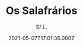 ---
id: 'ba2dd38e-675d-440a-82ab-ff5daf8877ca'
type: 'movie' # Filme, Série, Anime
title: "Os Salafrários"
synopsis: ["Clóvis é um salafrário de marca maior, que acaba de ser descoberto após dar um golpe em um grupo de japoneses e está sendo perseguido pela polícia. Lohane é uma expansiva empreendedora do ramo alimentício que viu seus sonhos desabarem quando a prefeitura rebocou seu trailer de sanduíches por falta de alvará. Agora, os irmãos postiços terão que conviver novamente, e provavelmente são a única salvação da vida um do outro. Clóvis – muito contrariado – vai ter que aprender a lidar com o afeto e a espontaneidade excessiva da irmã, e ensiná-la um truquezinho ou outro pra garantir a subsistência da dupla.",
]
originalTitle: "Os Salafrários"
date: '2021-05-07T17:01:36.000Z'
update: '2021-05-07T17:01:36.000Z'
releaseDate: '2021-04-28T03:00:00.000Z'
imdb:
  rating: '5.5' # 8.5
  id: '' # tt0470752
duration: '1h 34 Min'
trailer:
  urls: [
    'UX1ZcAwGq0o',
  ]
tags: ['1080p']
genre: ['Comédia', 'Crime'] #
quality: 'WEB-DL' # BluRay, WEB-DL, HDTV, WEB-DL4K, WEB-DLe
format: 'MP4' # MKV, MP4, TS
audio: 'Português' # Dublado, Legendado, Dual Audio, Dub & Leg
subtitle: 'S/ L.' # Português, inglês,
size: '3.7 GB' # 4.8 GB
audioQuality: 10
videoQuality: 10
directors: []
#  - name: 'Lana Wachowski'
#    image: ''
#  - name: 'Lilly Wachowski'
#    image: ''
cast: []
#  - name: 'Keanu Reeves'
#    image: ''
#    characterName: 'Neo'
writers: []
#  - name: ''
#    image: ''
maturityRating:
  age: '' # L , 10, 12, 14, 16, 18
  topics: [''] # Violence, Illegal drugs, Inappropriate Language, Legal Drugs, Sexual Content, Extreme Violence
###########################################
download:
  
  - url: 'magnet:?xt=urn:btih:13008f0396e5ce0e6cb1594834ba06ff9cbddac9&dn=Os_Salafrarios.2021.WEB-DL.1080p.5.1.COMANDO.TO&tr=udp%3a%2f%2fpublic.popcorn-tracker.org%3a6969%2fannounce&tr=udp%3a%2f%2ftracker.internetwarriors.net%3a1337%2fannounce&tr=udp%3a%2f%2ftracker.opentrackr.org%3a1337%2fannounce&tr=udp%3a%2f%2fexodus.desync.com%3a6969%2fannounce&tr=udp%3a%2f%2fretracker.lanta-net.ru%3a2710%2fannounce&tr=udp%3a%2f%2fopen.stealth.si%3a80%2fannounce&tr=udp%3a%2f%2fwww.torrent.eu.org%3a451%2fannounce&tr=udp%3a%2f%2fopentracker.i2p.rocks%3a6969%2fannounce&tr=http%3a%2f%2ftracker.opentrackr.org%3a1337%2fannounce&tr=udp%3a%2f%2f3rt.tace.ru%3a60889%2fannounce'
    resolution: '1080p' # 720p, 1080p, 4K,
    audio: 'Dual Áudio' # Dublado, Legendado, Dual Audio
    size: '' # 4.8 GB
    quality: '' # BluRay, WEB-DL
    format: '' # MKV
images:
  cover: '/assets/movies/os-salafrarios.jpg'
  background: '/assets/movies/'
---
